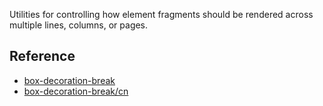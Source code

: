 Utilities for controlling how element fragments should be rendered across multiple lines, columns, or pages.

## Reference

- [box-decoration-break](https://tailwindcss.com/docs/box-decoration-break)
- [box-decoration-break/cn](https://tailwindcss.cn/docs/box-decoration-break)
